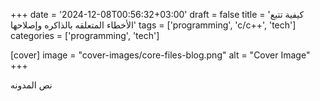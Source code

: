 +++
date = '2024-12-08T00:56:32+03:00'
draft = false
title = 'كيفية تتبع الأخطاء المتعلقه بالذاكره وإصلاحها'
tags = ['programming', 'c/c++', 'tech']
 categories = ['programming', 'tech']

[cover] 
image = "cover-images/core-files-blog.png" 
alt = "Cover Image"
+++

نص المدونه